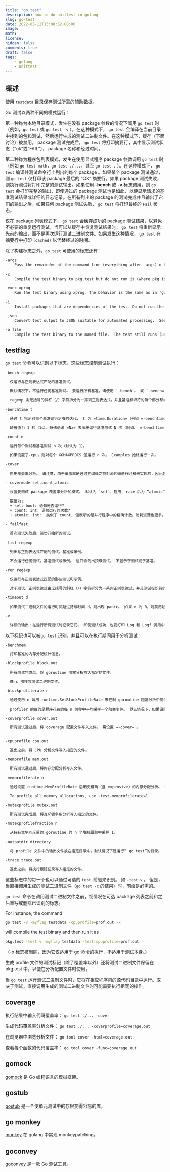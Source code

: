 ```yaml
---
title: "go test"
description: how to do unittest in golang
slug: go-test
date: 2022-05-12T15:08:52+08:00
image: 
math: 
license: 
hidden: false
comments: true
draft: false
tags:
    - golang
    - unittest
---
```



## 概述

使用 `testdata` 目录保存测试所需的辅助数据。

Go 测试以两种不同的模式运行：

第一种称为本地目录模式，发生在没有 package 参数的情况下调用 `go test` 时（例如，`go test`  或 `go test -v` ）。在这种模式下， `go test` 会编译在当前目录中找到的包和测试，然后运行生成的测试二进制文件。在这种模式下，缓存（下面讨论）被禁用。 package 测试完成后， `go test` 将打印摘要行，其中显示测试状态（“ok”或“FAIL”）， package 名称和经过时间。

第二种称为程序包列表模式，发生在使用显式程序 package 参数调用 `go test` 时（例如 `go test math`，`go test ./...`，甚至 `go test .` ）。在这种模式下， `go test` 编译并测试命令行上列出的每个 package 。如果某个 package 测试通过，则 `go test` 仅打印该 package 最后的 “OK” 摘要行。如果 package 测试失败，则执行测试将打印完整的测试输出。如果使用 **-bench** 或 **-v** 标志调用，则 `go test` 会打印完整的输出，即使通过的 package 测试也是如此，以便显示请求的基准测试结果或详细的日志记录。在所有列出的 package 的测试完成并且输出了它们的输出之后，如果任何 package 测试失败， `go test` 将打印最终的 `Fail` 状态。

仅在 package 列表模式下， `go test` 会缓存成功的 package 测试结果，以避免不必要的重复运行测试。当可以从缓存中恢复测试结果时， `go test` 将重新显示先前的输出，而不是再次运行测试二进制文件。如果发生这种情况， `go test` 在摘要行中打印 `(cached)` 以代替经过的时间。

除了构建标志之外，`go test` 可使用的标志还有：

```HTML
-args
    Pass the remainder of the command line (everything after -args) o the test binary, uninterpreted and unchanged.  Because this flag consumes the remainder of the command line, the package list (if present) must appear before this flag.

-c
    Compile the test binary to pkg.test but do not run it (where pkg is the last element of the package\'s import path). The file name can be changed with the -o flag.

-exec xprog
    Run the test binary using xprog. The behavior is the same as in 'go run'. See 'go help run' for details.

-i
    Install packages that are dependencies of the test. Do not run the test.

-json
    Convert test output to JSON suitable for automated processing.  See 'go doc test2json' for the encoding details.

-o file
    Compile the test binary to the named file.  The test still runs (unless -c or -i is specified).
```

## testflag

`go test` 命令可以识别以下标志，这些标志控制测试执行：

```HTML
-bench regexp

  仅运行与正则表达式匹配的基准测试。

  默认情况下，不运行任何基准测试。 要运行所有基准，请使用 `-bench`。 或 `-bench=`。

  regexp 由无括号的斜杠（/）字符拆分为一系列正则表达式，并且基准标识符的每个部分都必须与序列中的相应元素（如果有）匹配。 匹配中父项（如果有）通过 b.N=1 标识子基准进行运行。 例如，在给定 -bench=X/Y 的情况下，与 X 匹配的顶级基准测试使用 b.N=1 来以找到与 Y 匹配的任何子基准，然后将其完整运行。

-benchtime t

  通过 t 指示对每个基准运行足够的迭代， t 为 =time.Duration=（例如 =-benchtime 1h30s= ）。

  缺省值为 1 秒（1s）。特殊语法 =Nx= 表示要运行基准测试 N 次（例如， =-benchtime 100x= ）。

-count n

  运行每个测试和基准测试 n 次（默认为 1）。

  如果设置了-cpu，则对每个 GOMAXPROCS 值运行 n 次。 Examples 始终运行一次。

-cover

  启用覆盖率分析。 请注意，由于覆盖率是通过在编译之前对源代码进行注释来实现的，因此启用覆盖率的编译和测试失败可能会报告与原始源不对应的行号。

- covermode set,count,atomic

  设置要测试 package 覆盖率分析的模式。 默认为 `set`，启用 -race 后为 “atomic”。

  取值为:
  + set: bool: 语句是否运行?
  + count: int: 语句运行的次数?
  + atomic: int:  类似于 count, 但表示的是并行程序中的精确计数。消耗资源也更多。

- failfast

  首次测试失败后，请勿开始新的测试。

-list regexp

  列出与正则表达式匹配的测试，基准或示例。

  不会运行任何测试，基准测试或示例。 这只会列出顶级测试。 不显示子测试或子基准。

-run regexp

  仅运行与正则表达式匹配的那些测试和示例。

  对于测试，正则表达式由无括号的斜杠（/）字符拆分为一系列正则表达式，并且测试标识符的每个部分都必须与序列中的相应元素（如果有）匹配。 请注意，也可能运行匹配项的父项，因此 -run=X/Y 匹配并运行并报告所有与 X 匹配的测试的结果，甚至是那些没有与 Y 匹配的子测试的测试，因为它必须运行它们以查找那些子测试。

-timeout d

  如果测试二进制文件的运行时间超过持续时间 d，则出现 panic。 如果 d 为 0，则禁用超时。 默认值为 10 分钟（10m）。

-v

  详细的输出：在运行所有测试时记录它们。 即使测试成功，也要打印 Log 和 Logf 调用中的所有文本。

```

以下标记也可以被`go test` 识别，并且可以在执行期间用于分析测试：

```HTML
-benchmem

  打印基准的内存分配统计信息。

-blockprofile block.out

  所有测试完成后，将 goroutine 阻塞分析写入指定的文件。

  像-c 那样写测试二进制文件。

-blockprofilerate n

  通过使用 n 调用 runtime.SetBlockProfileRate 来控制 goroutine 阻塞分析中提供的详细信息。 请参阅“转到 doc runtime.SetBlockProfileRate”。

  profiler 的目的是程序花费的每 n 纳秒中平均采样一个阻塞事件。 默认情况下，如果设置了 =-test.blockprofile= 而没有此标志，则将记录所有阻塞事件，等效于 -test.blockprofilerate=1 。

-coverprofile cover.out

  所有测试通过后，将 coverage 配置文件写入文件。 需设置 =-cover= 。


-cpuprofile cpu.out

  退出之前，将 CPU 分析文件写入指定的文件。

-memprofile mem.out

  所有测试通过后，将内存分配分析写入文件。

-memprofilerate n

  通过设置 runtime.MemProfileRate 启用更精确（且 expensive）的内存分配分析。 请参阅“go doc runtime.MemProfileRate”。

  To profile all memory allocations, use -test.memprofilerate=1.

-mutexprofile mutex.out

  所有测试完成后，将互斥锁争用分析写入指定的文件。

-mutexprofilefraction n

  从持有竞争互斥量的 goroutine 的 n 个堆栈跟踪中采样 1。

-outputdir directory

  将 profile 文件中的输出文件放在指定目录中，默认情况下是运行“ go test”的目录。

-trace trace.out

  退出之前，将执行跟踪记录写入指定的文件。

```

这些标志中的每一个也可以通过可选的 `test.`前缀来识别。 如 `-test.v` 。 但是，当直接调用生成的测试二进制文件（`go test -c` 的结果）时，前缀是必需的。

`go test`  命令在调用测试二进制文件之前，视情况在可选 package 列表之前和之后重写或删除已识别的标志。

For instance, the command

```sh
go test -v -myflag testdata -cpuprofile=prof.out -x
```

will compile the test binary and then run it as

```sh
pkg.test -test.v -myflag testdata -test.cpuprofile=prof.out
```

（-x 标志被删除，因为它仅适用于 go 命令的执行，不适用于测试本身。）

生成 profile 文件的测试标记（除了覆盖率以外）还将测试二进制文件保留在 pkg.test 中，以便在分析配置文件时使用。

当 `go test` 运行测试二进制文件时，它将在相应程序包的源代码目录中运行。取决于测试，直接调用生成的测试二进制文件时可能需要执行相同的操作。

## coverage

执行结果中输入代码覆盖率： `go test ./... -cover`

生成代码覆盖率分析文件： `go test ./... -coverprofile=coverage.out`

在浏览器中浏览分析文件： `go tool cover -html=coverage.out`

查看每个函数的代码覆盖率： `go tool cover -func=coverage.out`

## gomock

[gomock](https://github.com/golang/mock) 是 Go 编程语言的模拟框架。

## gostub

[gostub](https://github.com/prashantv/gostub) 是一个使单元测试中的存根变得容易的库。

## go monkey

[monkey](https://github.com/bouk/monkey) 在 golang 中实现 monkeypatching。

## goconvey

[goconvey](https://github.com/smartystreets/goconvey) 是一款 Go 测试工具。

[^1]: [GoStub框架使用指南](https://www.jianshu.com/p/70a93a9ed186)
